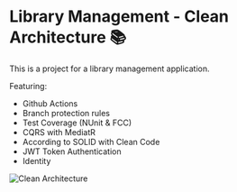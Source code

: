 
# Library Management - Clean Architecture 📚

This is a project for a library management application. 

Featuring: 

- Github Actions
- Branch protection rules
- Test Coverage (NUnit & FCC)
- CQRS with MediatR
- According to SOLID with Clean Code
- JWT Token Authentication
- Identity
  

![Clean Architecture](https://github.com/Bubbelbad/Library-Management/blob/development/images/ClenArch.png)
